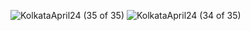 ![KolkataApril24 (35 of 35)](https://github.com/Nisha51/HiveKB/assets/83477323/e9973a6a-60f6-4e40-b27b-609cfcdad10f)
![KolkataApril24 (34 of 35)](https://github.com/Nisha51/HiveKB/assets/83477323/df336a9c-845d-433c-aafb-dfcb22d49140)
